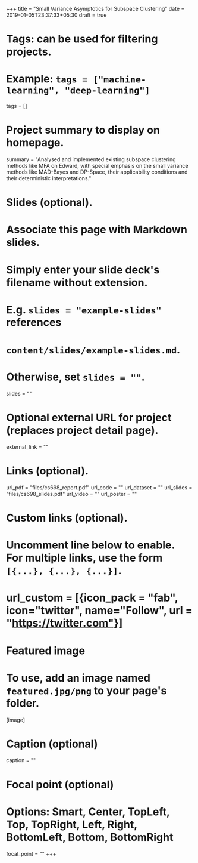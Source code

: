 +++
title = "Small Variance Asymptotics for Subspace Clustering"
date = 2019-01-05T23:37:33+05:30
draft = true

# Tags: can be used for filtering projects.
# Example: `tags = ["machine-learning", "deep-learning"]`
tags = []

# Project summary to display on homepage.
summary = "Analysed and implemented existing subspace clustering methods like MFA on Edward, with special emphasis on the small variance methods like MAD-Bayes and DP-Space, their applicability conditions and their deterministic interpretations."

# Slides (optional).
#   Associate this page with Markdown slides.
#   Simply enter your slide deck's filename without extension.
#   E.g. `slides = "example-slides"` references 
#   `content/slides/example-slides.md`.
#   Otherwise, set `slides = ""`.
slides = ""

# Optional external URL for project (replaces project detail page).
external_link = ""

# Links (optional).
url_pdf = "files/cs698_report.pdf"
url_code = ""
url_dataset = ""
url_slides = "files/cs698_slides.pdf"
url_video = ""
url_poster = ""

# Custom links (optional).
#   Uncomment line below to enable. For multiple links, use the form `[{...}, {...}, {...}]`.
# url_custom = [{icon_pack = "fab", icon="twitter", name="Follow", url = "https://twitter.com"}]

# Featured image
# To use, add an image named `featured.jpg/png` to your page's folder. 
[image]
  # Caption (optional)
  caption = ""

  # Focal point (optional)
  # Options: Smart, Center, TopLeft, Top, TopRight, Left, Right, BottomLeft, Bottom, BottomRight
  focal_point = ""
+++

